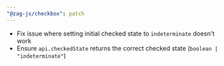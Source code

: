 ```yaml
---
"@zag-js/checkbox": patch
---
```


- Fix issue where setting initial checked state to `indeterminate` doesn't work
- Ensure `api.checkedState` returns the correct checked state (`boolean | "indeterminate"`)

